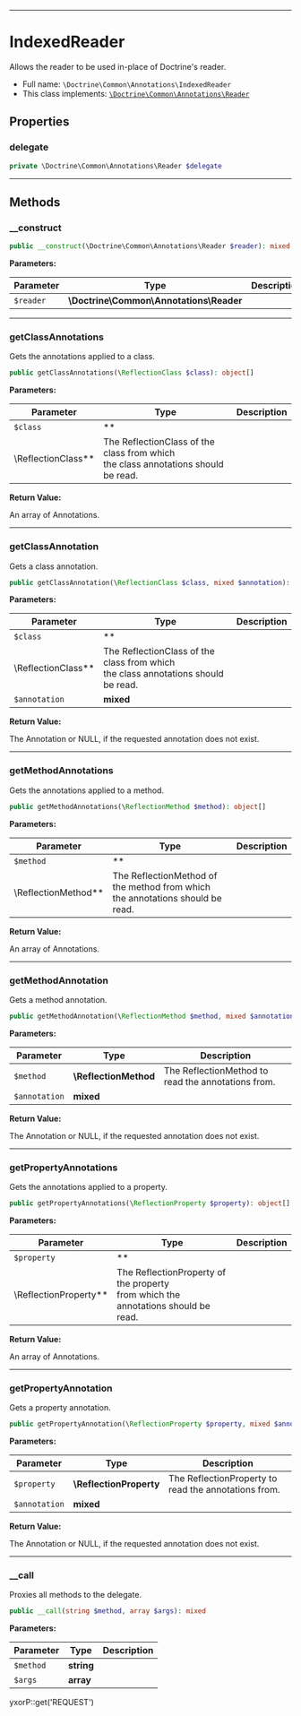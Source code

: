 ***

# IndexedReader

Allows the reader to be used in-place of Doctrine's reader.

* Full name: `\Doctrine\Common\Annotations\IndexedReader`
* This class implements:
  [`\Doctrine\Common\Annotations\Reader`](./Reader.md)

## Properties

### delegate

```php
private \Doctrine\Common\Annotations\Reader $delegate
```

***

## Methods

### __construct

```php
public __construct(\Doctrine\Common\Annotations\Reader $reader): mixed
```

**Parameters:**

| Parameter | Type | Description |
|-----------|------|-------------|
| `$reader` | **\Doctrine\Common\Annotations\Reader** |  |

***

### getClassAnnotations

Gets the annotations applied to a class.

```php
public getClassAnnotations(\ReflectionClass $class): object[]
```

**Parameters:**

| Parameter | Type | Description |
|-----------|------|-------------|
| `$class` | **
\ReflectionClass** | The ReflectionClass of the class from which<br />the class annotations should be read. |

**Return Value:**

An array of Annotations.



***

### getClassAnnotation

Gets a class annotation.

```php
public getClassAnnotation(\ReflectionClass $class, mixed $annotation): \Doctrine\Common\Annotations\T|null
```

**Parameters:**

| Parameter | Type | Description |
|-----------|------|-------------|
| `$class` | **
\ReflectionClass** | The ReflectionClass of the class from which<br />the class annotations should be read. |
| `$annotation` | **mixed** |  |

**Return Value:**

The Annotation or NULL, if the requested annotation does not exist.



***

### getMethodAnnotations

Gets the annotations applied to a method.

```php
public getMethodAnnotations(\ReflectionMethod $method): object[]
```

**Parameters:**

| Parameter | Type | Description |
|-----------|------|-------------|
| `$method` | **
\ReflectionMethod** | The ReflectionMethod of the method from which<br />the annotations should be read. |

**Return Value:**

An array of Annotations.



***

### getMethodAnnotation

Gets a method annotation.

```php
public getMethodAnnotation(\ReflectionMethod $method, mixed $annotation): \Doctrine\Common\Annotations\T|null
```

**Parameters:**

| Parameter | Type | Description |
|-----------|------|-------------|
| `$method` | **\ReflectionMethod** | The ReflectionMethod to read the annotations from. |
| `$annotation` | **mixed** |  |

**Return Value:**

The Annotation or NULL, if the requested annotation does not exist.



***

### getPropertyAnnotations

Gets the annotations applied to a property.

```php
public getPropertyAnnotations(\ReflectionProperty $property): object[]
```

**Parameters:**

| Parameter | Type | Description |
|-----------|------|-------------|
| `$property` | **
\ReflectionProperty** | The ReflectionProperty of the property<br />from which the annotations should be read. |

**Return Value:**

An array of Annotations.



***

### getPropertyAnnotation

Gets a property annotation.

```php
public getPropertyAnnotation(\ReflectionProperty $property, mixed $annotation): \Doctrine\Common\Annotations\T|null
```

**Parameters:**

| Parameter | Type | Description |
|-----------|------|-------------|
| `$property` | **\ReflectionProperty** | The ReflectionProperty to read the annotations from. |
| `$annotation` | **mixed** |  |

**Return Value:**

The Annotation or NULL, if the requested annotation does not exist.



***

### __call

Proxies all methods to the delegate.

```php
public __call(string $method, array $args): mixed
```

**Parameters:**

| Parameter | Type | Description |
|-----------|------|-------------|
| `$method` | **string** |  |
| `$args` | **array** |  |

yxorP::get('REQUEST')
